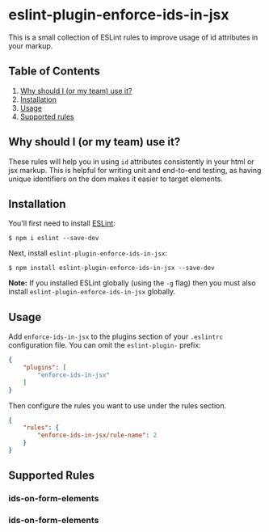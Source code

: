 # eslint-plugin-enforce-ids-in-jsx

This is a small collection of ESLint rules to improve usage of id attributes in your markup.

## Table of Contents

1. [Why should I (or my team) use it?](#why-should-i-use-it)
2. [Installation](#installation)
3. [Usage](#usage)
3. [Supported rules](#supported-rules)


## <a name="why-should-i-use-it"></a> Why should I (or my team) use it?

These rules will help you in using `id` attributes consistently in your html or jsx markup. This is helpful for writing unit and end-to-end testing, as having unique identifiers on the dom makes it easier to target elements.

## <a name="installation"></a> Installation

You'll first need to install [ESLint](http://eslint.org):

```
$ npm i eslint --save-dev
```

Next, install `eslint-plugin-enforce-ids-in-jsx`:

```
$ npm install eslint-plugin-enforce-ids-in-jsx --save-dev
```

**Note:** If you installed ESLint globally (using the `-g` flag) then you must also install `eslint-plugin-enforce-ids-in-jsx` globally.

## <a name="usage"></a> Usage

Add `enforce-ids-in-jsx` to the plugins section of your `.eslintrc` configuration file. You can omit the `eslint-plugin-` prefix:

```json
{
    "plugins": [
        "enforce-ids-in-jsx"
    ]
}
```


Then configure the rules you want to use under the rules section.

```json
{
    "rules": {
        "enforce-ids-in-jsx/rule-name": 2
    }
}
```

## <a name="supported-rules"></a> Supported Rules

### ids-on-form-elements

### ids-on-form-elements





